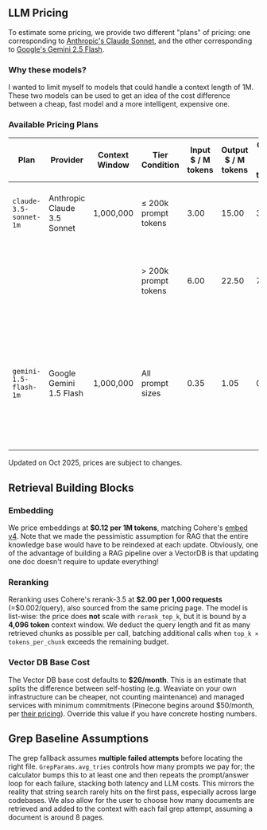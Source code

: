 ## LLM Pricing

To estimate some pricing, we provide two different "plans" of pricing: one corresponding to [Anthropic's Claude Sonnet](https://www.claude.com/pricing#api), and the other corresponding to [Google's Gemini 2.5 Flash](https://ai.google.dev/gemini-api/docs/pricing#gemini-2.5-flash).

### Why these models?

I wanted to limit myself to models that could handle a context length of 1M. These two models can be used to get an idea of the cost difference between a cheap, fast model and a more intelligent, expensive one.

### Available Pricing Plans

| Plan | Provider | Context Window | Tier Condition | Input \$ / M tokens | Output \$ / M tokens | Cache Write \$ / M tokens | Cache Read \$ / M tokens | Notes |
| --- | --- | --- | --- | --- | --- | --- | --- | --- |
| `claude-3.5-sonnet-1m` | Anthropic Claude 3.5 Sonnet | 1,000,000 | ≤ 200k prompt tokens | 3.00 | 15.00 | 3.75 | 0.30 | Mirrors Anthropic's 1M context pricing for Claude 3.5 Sonnet. |
|  |  |  | > 200k prompt tokens | 6.00 | 22.50 | 7.50 | 0.60 | Higher-tier pricing once the prompt crosses 200k tokens. |
| `gemini-1.5-flash-1m` | Google Gemini 1.5 Flash | 1,000,000 | All prompt sizes | 0.35 | 1.05 | 0.44 | 0.035 | Prompt cache prices are scaled using the same ratios as Sonnet until Google publishes official figures. |

Updated on Oct 2025, prices are subject to changes.

## Retrieval Building Blocks

### Embedding

We price embeddings at **\$0.12 per 1M tokens**, matching Cohere's [embed v4](https://cohere.com/pricing). Note that we made the pessimistic assumption for RAG that the entire knowledge base would have to be reindexed at each update. Obviously, one of the advantage of building a RAG pipeline over a VectorDB is that updating one doc doesn't require to update everything!


### Reranking

Reranking uses Cohere's rerank-3.5 at **\$2.00 per 1,000 requests** (=\$0.002/query), also sourced from the same pricing page. The model is list-wise: the price does **not** scale with `rerank_top_k`, but it is bound by a **4,096 token** context window. We deduct the query length and fit as many retrieved chunks as possible per call, batching additional calls when `top_k × tokens_per_chunk` exceeds the remaining budget.

### Vector DB Base Cost

The Vector DB base cost defaults to **\$26/month**. This is an estimate that splits the difference between self-hosting (e.g. Weaviate on your own infrastructure can be cheaper, not counting maintenance) and managed services with minimum commitments (Pinecone begins around \$50/month, per [their pricing](https://www.pinecone.io/pricing/)). Override this value if you have concrete hosting numbers.

## Grep Baseline Assumptions

The grep fallback assumes **multiple failed attempts** before locating the right file. `GrepParams.avg_tries` controls how many prompts we pay for; the calculator bumps this to at least one and then repeats the prompt/answer loop for each failure, stacking both latency and LLM costs. This mirrors the reality that string search rarely hits on the first pass, especially across large codebases.
We also allow for the user to choose how many documents are retrieved and added to the context with each fail grep attempt, assuming a document is around 8 pages.
